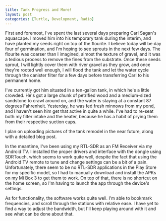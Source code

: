 ```yaml
---
title: Tank Progress and More!
layout: post
categories: [Turtle, Development, Radio]
---
```


First and foremost, I've spent the last several days preparing Carl Sagan's aquascape. I moved him into his temporary tank during the interim, and have planted my seeds right on top of the flourite. I believe today will be day four of germination, and I'm hoping to see sprouts in the next few days. The flourite was coarser than I imagined, almost the texture of gravel, and it was a tedious process to remove the fines from the substrate. Once these seeds sprout, I will lightly cover them with river gravel as they grow, and once they're rooted well enough, I will flood the tank and let the water cycle through the canister filter for a few days before transferring Carl to his permanent home.

<!--more-->

I've currently got him situated in a ten-gallon tank, in which he's a little crowded. He's got a large chunk of petrified wood and a medium-sized sandstone to crawl around on, and the water is staying at a constant 87 degrees Fahrenheit. Yesterday, he was fed fresh minnows from my pond, and I haven't seen him get that active in quite a while. I've had to re-seat both my filter intake and the heater, because he has a habit of prying them from their respective suction cups.

I plan on uploading pictures of the tank remodel in the near future, along with a detailed blog post.

In the meantime, I've been using my RTL-SDR as an FM Receiver via my Android TV. I installed the proper drivers and interface with the dongle using SDRTouch, which seems to work quite well, despite the fact that using the Android TV remote to tune and change settings can be a bit of a pain. Unfortunately, there seem to be no RTL-SDR applications in the Play Store for my specific model, so I had to manually download and install the APKs on my Mi Box 3 to get them to work. On top of that, there is no shortcut on the home screen, so I'm having to launch the app through the device's settings.

As for functionality, the software works quite well. I'm able to bookmark frequencies, and scroll through the stations with relative ease. I have yet to find a way to adjust the bandwidth, but I'll keep playing around with it and see what can be done about that.
